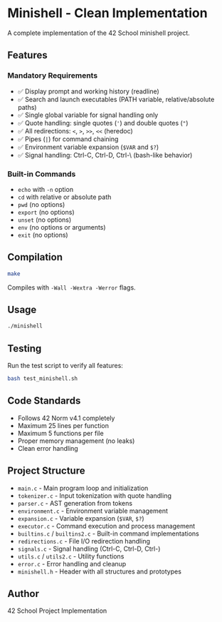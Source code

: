 # Minishell - Clean Implementation

A complete implementation of the 42 School minishell project.

## Features

### Mandatory Requirements
- ✅ Display prompt and working history (readline)
- ✅ Search and launch executables (PATH variable, relative/absolute paths)
- ✅ Single global variable for signal handling only
- ✅ Quote handling: single quotes (`'`) and double quotes (`"`)
- ✅ All redirections: `<`, `>`, `>>`, `<<` (heredoc)
- ✅ Pipes (`|`) for command chaining
- ✅ Environment variable expansion (`$VAR` and `$?`)
- ✅ Signal handling: Ctrl-C, Ctrl-D, Ctrl-\ (bash-like behavior)

### Built-in Commands
- `echo` with `-n` option
- `cd` with relative or absolute path
- `pwd` (no options)
- `export` (no options)
- `unset` (no options)
- `env` (no options or arguments)
- `exit` (no options)

## Compilation

```bash
make
```

Compiles with `-Wall -Wextra -Werror` flags.

## Usage

```bash
./minishell
```

## Testing

Run the test script to verify all features:

```bash
bash test_minishell.sh
```

## Code Standards

- Follows 42 Norm v4.1 completely
- Maximum 25 lines per function
- Maximum 5 functions per file
- Proper memory management (no leaks)
- Clean error handling

## Project Structure

- `main.c` - Main program loop and initialization
- `tokenizer.c` - Input tokenization with quote handling
- `parser.c` - AST generation from tokens
- `environment.c` - Environment variable management
- `expansion.c` - Variable expansion (`$VAR`, `$?`)
- `executor.c` - Command execution and process management
- `builtins.c` / `builtins2.c` - Built-in command implementations
- `redirections.c` - File I/O redirection handling
- `signals.c` - Signal handling (Ctrl-C, Ctrl-D, Ctrl-\)
- `utils.c` / `utils2.c` - Utility functions
- `error.c` - Error handling and cleanup
- `minishell.h` - Header with all structures and prototypes

## Author

42 School Project Implementation